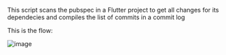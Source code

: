 This script scans the pubspec in a Flutter project to get all changes for its dependecies and compiles the list of commits in a commit log

This is the flow:

![image](https://github.com/p01pienaara/commit-message-history/assets/80837554/dad4f5b0-c584-4151-b8d1-d661e3effe3c)
